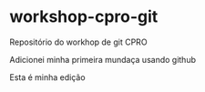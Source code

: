 # workshop-cpro-git
Repositório do workhop de git CPRO 

Adicionei minha primeira mundaça usando github

Esta é minha edição
